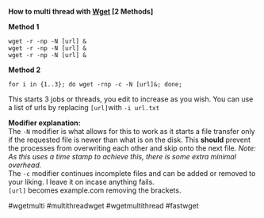 
**How to multi thread with [Wget](https://www.gnu.org/software/wget/) [2 Methods]**  

**Method 1**

    wget -r -np -N [url] &
    wget -r -np -N [url] &
    wget -r -np -N [url] &

**Method 2**

    for i in {1..3}; do wget -rnp -c -N [url]&; done;  

This starts 3 jobs or threads, you edit to increase as you wish. You can use a list of urls by replacing `[url]`with `-i url.txt`  
  
**Modifier explanation:**  
The `-N` modifier is what allows for this to work as it starts a file transfer only if the requested file is newer than what is on the disk. This **should** prevent the processes from overwriting each other and skip onto the next file. *Note: As this uses a time stamp to achieve this, there is some extra minimal overhead.*  
The `-c` modifier continues incomplete files and can be added or removed to your liking. I leave it on incase anything fails.  
`[url]` becomes example.com removing the brackets.  
  
#wgetmulti
#multithreadwget
#wgetmultithread
#fastwget
